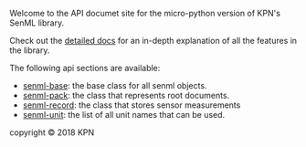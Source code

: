 Welcome to the API documet site for the micro-python version of KPN's SenML library.

Check out the [detailed docs](https://kpn-iot.github.io/senml-library/) for an in-depth explanation of all the features in the library.
 
The following api sections are available:

- [senml-base](./senml_base): the base class for all senml objects.
- [senml-pack](./senml_pack): the class that represents root documents.
- [senml-record](./senml_record): the class that stores sensor measurements
- [senml-unit](./senml_unit): the list of all unit names that can be used.



copyright © 2018 KPN 